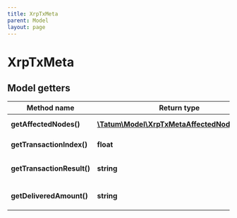```yaml
---
title: XrpTxMeta
parent: Model
layout: page
---
```


# XrpTxMeta

## Model getters

Method name | Return type | Description | Notes
------------ | ------------- | ------------- | -------------
**getAffectedNodes()** | [**\Tatum\Model\XrpTxMetaAffectedNodesInner[]**](../XrpTxMetaAffectedNodesInner) |  | ex.: `null` [optional]
**getTransactionIndex()** | **float** |  | ex.: `2` [optional]
**getTransactionResult()** | **string** |  | ex.: `tesSUCCESS` [optional]
**getDeliveredAmount()** | **string** |  | ex.: `1000000000` [optional]

